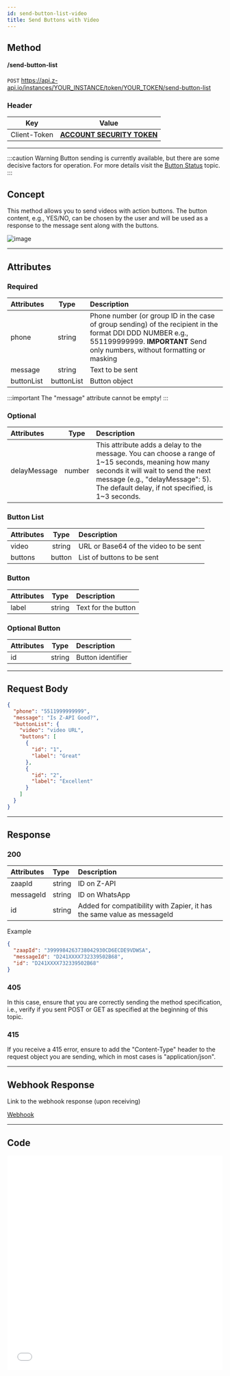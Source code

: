 ```yaml
---
id: send-button-list-video
title: Send Buttons with Video
---
```


## Method

#### /send-button-list

`POST` https://api.z-api.io/instances/YOUR_INSTANCE/token/YOUR_TOKEN/send-button-list

### Header

|      Key       |            Value            |
| :------------: |     :-----------------:     |
|  Client-Token  | **[ACCOUNT SECURITY TOKEN](../security/client-token)** |
---

:::caution Warning
Button sending is currently available, but there are some decisive factors for operation. For more details visit the [Button Status](https://developer.z-api.io/en/tips/button-status) topic.
:::

## Concept

This method allows you to send videos with action buttons. The button content, e.g., YES/NO, can be chosen by the user and will be used as a response to the message sent along with the buttons.

![image](../../../../../img/SendButtonWithVideo.jpeg)

---

## Attributes

### Required

| Attributes  | Type       | Description |
| :-------    | :-------:  | :------   |
| phone       | string     | Phone number (or group ID in the case of group sending) of the recipient in the format DDI DDD NUMBER e.g., 551199999999. **IMPORTANT** Send only numbers, without formatting or masking |
| message     | string     | Text to be sent  |
| buttonList  | buttonList | Button object |

:::important
 The "message" attribute cannot be empty!
:::

### Optional

| Attributes    | Type   | Description |
| :---------    | :----: | :-------- |
| delayMessage  | number | This attribute adds a delay to the message. You can choose a range of 1~15 seconds, meaning how many seconds it will wait to send the next message (e.g., "delayMessage": 5). The default delay, if not specified, is 1~3 seconds. |


### Button List

| Attributes |  Type  | Description                                |
| :--------- | :----: | :-----------------------------------       |
| video      | string | URL or Base64 of the video to be sent      |
| buttons    | button | List of buttons to be sent                |

### Button

| Attributes |  Type  | Description          |
| :--------- | :----: | :-----------------   |
| label      | string | Text for the button  |

### Optional Button

| Attributes |  Type  | Description              |
| :--------- | :----: | :---------------------   |
| id         | string | Button identifier        |

---

## Request Body

```json
{
  "phone": "5511999999999",
  "message": "Is Z-API Good?",
  "buttonList": {
    "video": "video URL",
    "buttons": [
      {
        "id": "1",
        "label": "Great"
      },
      {
        "id": "2",
        "label": "Excellent"
      }
    ]
  }
}
```

---

## Response

### 200

| Attributes | Type   | Description      |
| :--------- | :----- | :--------------- |
| zaapId     | string | ID on Z-API      |
| messageId  | string | ID on WhatsApp   |
| id         | string | Added for compatibility with Zapier, it has the same value as messageId |

Example

```json
{
  "zaapId": "3999984263738042930CD6ECDE9VDWSA",
  "messageId": "D241XXXX732339502B68",
  "id": "D241XXXX732339502B68"
}
```

### 405

In this case, ensure that you are correctly sending the method specification, i.e., verify if you sent POST or GET as specified at the beginning of this topic.

### 415

If you receive a 415 error, ensure to add the "Content-Type" header to the request object you are sending, which in most cases is "application/json".

---

## Webhook Response

Link to the webhook response (upon receiving)

[Webhook](../webhooks/on-message-received#button-with-video-return-example)

---

## Code

<iframe src="//api.apiembed.com/?source=https://raw.githubusercontent.com/Z-API/z-api-docs/main/json-examples/send-button-list-video.json&targets=all" frameborder="0" scrolling="no" width="100%" height="500px" seamless></iframe>
